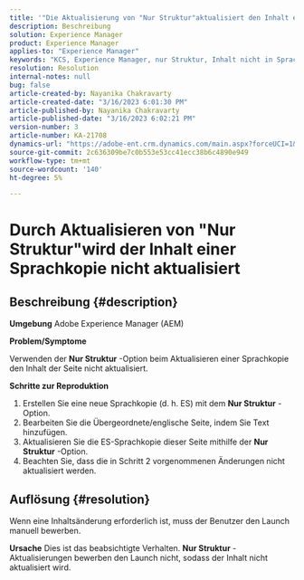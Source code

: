 ```yaml
---
title: '"Die Aktualisierung von "Nur Struktur"aktualisiert den Inhalt einer Sprachkopie nicht."'
description: Beschreibung
solution: Experience Manager
product: Experience Manager
applies-to: "Experience Manager"
keywords: "KCS, Experience Manager, nur Struktur, Inhalt nicht in Sprachkopie aktualisiert"
resolution: Resolution
internal-notes: null
bug: false
article-created-by: Nayanika Chakravarty
article-created-date: "3/16/2023 6:01:30 PM"
article-published-by: Nayanika Chakravarty
article-published-date: "3/16/2023 6:02:21 PM"
version-number: 3
article-number: KA-21708
dynamics-url: "https://adobe-ent.crm.dynamics.com/main.aspx?forceUCI=1&pagetype=entityrecord&etn=knowledgearticle&id=03c95092-24c4-ed11-83ff-6045bd006793"
source-git-commit: 2c636309be7c0b553e53cc41ecc38b6c4890e949
workflow-type: tm+mt
source-wordcount: '140'
ht-degree: 5%

---
```


# Durch Aktualisieren von &quot;Nur Struktur&quot;wird der Inhalt einer Sprachkopie nicht aktualisiert

## Beschreibung {#description}

<b>Umgebung</b>
Adobe Experience Manager (AEM)

<b>Problem/Symptome</b>

Verwenden der <b>Nur Struktur</b> -Option beim Aktualisieren einer Sprachkopie den Inhalt der Seite nicht aktualisiert.

<b>Schritte zur Reproduktion</b>

1. Erstellen Sie eine neue Sprachkopie (d. h. ES) mit dem <b>Nur Struktur</b> -Option.
2. Bearbeiten Sie die Übergeordnete/englische Seite, indem Sie Text hinzufügen.
3. Aktualisieren Sie die ES-Sprachkopie dieser Seite mithilfe der <b>Nur Struktur</b> -Option.
4. Beachten Sie, dass die in Schritt 2 vorgenommenen Änderungen nicht aktualisiert werden.



## Auflösung {#resolution}


Wenn eine Inhaltsänderung erforderlich ist, muss der Benutzer den Launch manuell bewerben.


<b>Ursache</b>
Dies ist das beabsichtigte Verhalten. <b>Nur Struktur</b> -Aktualisierungen bewerben den Launch nicht, sodass der Inhalt nicht aktualisiert wird.
